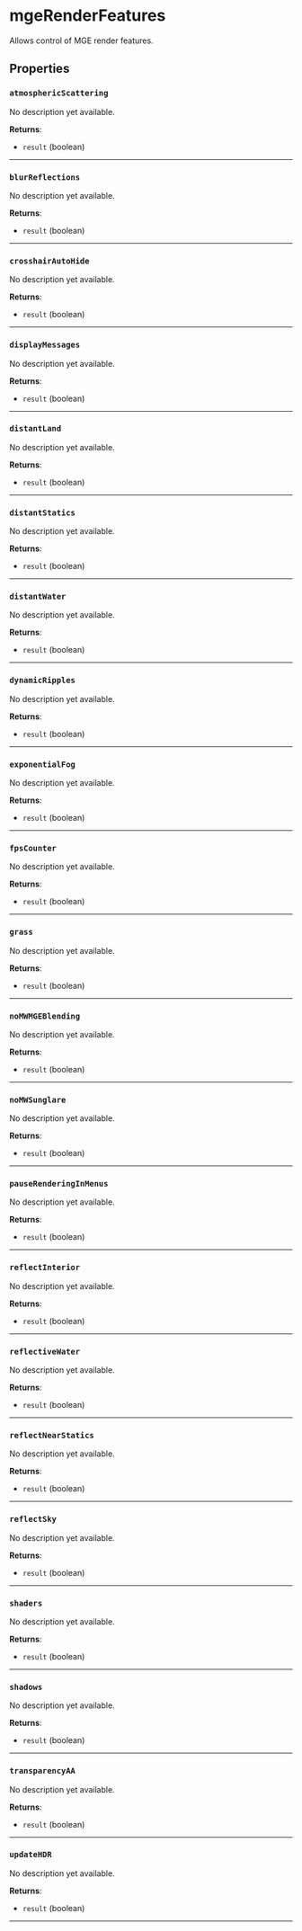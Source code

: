 <!---
	This file is autogenerated. Do not edit this file manually. Your changes will be ignored.
	More information: https://github.com/MWSE/MWSE/tree/master/docs
-->

# mgeRenderFeatures

Allows control of MGE render features.

## Properties

### `atmosphericScattering`
<div class="search_terms" style="display: none">atmosphericscattering</div>

No description yet available.

**Returns**:

* `result` (boolean)

***

### `blurReflections`
<div class="search_terms" style="display: none">blurreflections</div>

No description yet available.

**Returns**:

* `result` (boolean)

***

### `crosshairAutoHide`
<div class="search_terms" style="display: none">crosshairautohide</div>

No description yet available.

**Returns**:

* `result` (boolean)

***

### `displayMessages`
<div class="search_terms" style="display: none">displaymessages</div>

No description yet available.

**Returns**:

* `result` (boolean)

***

### `distantLand`
<div class="search_terms" style="display: none">distantland</div>

No description yet available.

**Returns**:

* `result` (boolean)

***

### `distantStatics`
<div class="search_terms" style="display: none">distantstatics</div>

No description yet available.

**Returns**:

* `result` (boolean)

***

### `distantWater`
<div class="search_terms" style="display: none">distantwater</div>

No description yet available.

**Returns**:

* `result` (boolean)

***

### `dynamicRipples`
<div class="search_terms" style="display: none">dynamicripples</div>

No description yet available.

**Returns**:

* `result` (boolean)

***

### `exponentialFog`
<div class="search_terms" style="display: none">exponentialfog</div>

No description yet available.

**Returns**:

* `result` (boolean)

***

### `fpsCounter`
<div class="search_terms" style="display: none">fpscounter</div>

No description yet available.

**Returns**:

* `result` (boolean)

***

### `grass`
<div class="search_terms" style="display: none">grass</div>

No description yet available.

**Returns**:

* `result` (boolean)

***

### `noMWMGEBlending`
<div class="search_terms" style="display: none">nomwmgeblending</div>

No description yet available.

**Returns**:

* `result` (boolean)

***

### `noMWSunglare`
<div class="search_terms" style="display: none">nomwsunglare</div>

No description yet available.

**Returns**:

* `result` (boolean)

***

### `pauseRenderingInMenus`
<div class="search_terms" style="display: none">pauserenderinginmenus</div>

No description yet available.

**Returns**:

* `result` (boolean)

***

### `reflectInterior`
<div class="search_terms" style="display: none">reflectinterior</div>

No description yet available.

**Returns**:

* `result` (boolean)

***

### `reflectiveWater`
<div class="search_terms" style="display: none">reflectivewater</div>

No description yet available.

**Returns**:

* `result` (boolean)

***

### `reflectNearStatics`
<div class="search_terms" style="display: none">reflectnearstatics</div>

No description yet available.

**Returns**:

* `result` (boolean)

***

### `reflectSky`
<div class="search_terms" style="display: none">reflectsky</div>

No description yet available.

**Returns**:

* `result` (boolean)

***

### `shaders`
<div class="search_terms" style="display: none">shaders</div>

No description yet available.

**Returns**:

* `result` (boolean)

***

### `shadows`
<div class="search_terms" style="display: none">shadows</div>

No description yet available.

**Returns**:

* `result` (boolean)

***

### `transparencyAA`
<div class="search_terms" style="display: none">transparencyaa</div>

No description yet available.

**Returns**:

* `result` (boolean)

***

### `updateHDR`
<div class="search_terms" style="display: none">updatehdr, hdr</div>

No description yet available.

**Returns**:

* `result` (boolean)

***

